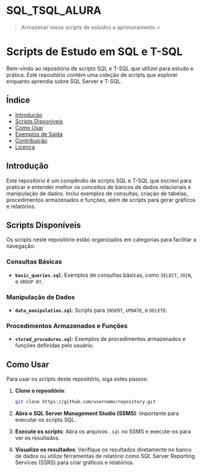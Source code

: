 # SQL_TSQL_ALURA
>Armazenar meus scripts de estudos  e aprimoramento.<

# Scripts de Estudo em SQL e T-SQL

Bem-vindo ao repositório de scripts SQL e T-SQL que utilizei para estudo e prática. Este repositório contém uma coleção de scripts que explorei enquanto aprendia sobre SQL Server e T-SQL. 

## Índice

- [Introdução](#introdução)
- [Scripts Disponíveis](#scripts-disponíveis)
- [Como Usar](#como-usar)
- [Exemplos de Saída](#exemplos-de-saída)
- [Contribuição](#contribuição)
- [Licença](#licença)

## Introdução

Este repositório é um compêndio de scripts SQL e T-SQL que escrevi para praticar e entender melhor os conceitos de bancos de dados relacionais e manipulação de dados. Inclui exemplos de consultas, criação de tabelas, procedimentos armazenados e funções, além de scripts para gerar gráficos e relatórios.

## Scripts Disponíveis

Os scripts neste repositório estão organizados em categorias para facilitar a navegação:

### Consultas Básicas

- **`basic_queries.sql`**: Exemplos de consultas básicas, como `SELECT`, `JOIN`, e `GROUP BY`.

### Manipulação de Dados

- **`data_manipulation.sql`**: Scripts para `INSERT`, `UPDATE`, e `DELETE`.

### Procedimentos Armazenados e Funções

- **`stored_procedures.sql`**: Exemplos de procedimentos armazenados e funções definidas pelo usuário.

## Como Usar

Para usar os scripts deste repositório, siga estes passos:

1. **Clone o repositório**:
    ```bash
    git clone https://github.com/username/repository.git
    ```

2. **Abra o SQL Server Management Studio (SSMS)**:
    Importante para executar os scripts SQL.

3. **Execute os scripts**:
    Abra os arquivos `.sql` no SSMS e execute-os para ver os resultados.

4. **Visualize os resultados**:
    Verifique os resultados diretamente no banco de dados ou utilize ferramentas de relatório como SQL Server Reporting Services (SSRS) para criar gráficos e relatórios.
